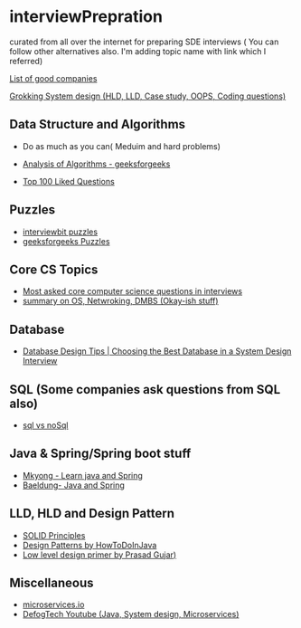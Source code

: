 
# interviewPrepration

curated from all over the internet for preparing SDE interviews ( You can follow other alternatives also. I'm adding topic name with link which I referred)


[List of good companies](https://github.com/shubhvash/moreThanFAANGM)

[Grokking System design (HLD, LLD, Case study, OOPS, Coding questions)](https://akshay-iyangar.github.io/system-design/)
## Data Structure and Algorithms

- Do as much as you can( Meduim and hard problems)
- [Analysis of Algorithms - geeksforgeeks](https://www.geeksforgeeks.org/fundamentals-of-algorithms/#AnalysisofAlgorithms)

- [Top 100 Liked Questions](https://leetcode.com/problem-list/top-100-liked-questions/)


## Puzzles
- [interviewbit puzzles](https://www.interviewbit.com/puzzles/)
- [geeksforgeeks Puzzles](https://www.geeksforgeeks.org/puzzles/)

## Core CS Topics
- [Most asked core computer science questions in interviews](https://www.geeksforgeeks.org/most-asked-computer-science-subjects-interview-questions-in-amazon-microsoft-flipkart/)
- [summary on OS, Netwroking, DMBS (Okay-ish stuff)](https://github.com/workattech/core-cs-os-networks-dbms)


## Database

- [Database Design Tips | Choosing the Best Database in a System Design Interview](https://www.youtube.com/watch?v=cODCpXtPHbQ&ab_channel=codeKarle)

## SQL (Some companies ask questions from SQL also)
- [sql vs noSql](https://www.interviewbit.com/blog/sql-vs-nosql/)

## Java & Spring/Spring boot stuff 
- [Mkyong - Learn java and Spring](https://mkyong.com/)
- [Baeldung- Java and Spring](https://www.baeldung.com/)
 
## LLD, HLD and Design Pattern 
- [SOLID Principles](https://www.youtube.com/watch?v=gumM1H4qLUM)
- [Design Patterns by HowToDoInJava](https://howtodoinjava.com/gang-of-four-java-design-patterns/)
- [Low level design primer by Prasad Gujar)](https://github.com/prasadgujar/low-level-design-primer)

## Miscellaneous 
- [microservices.io](https://microservices.io/patterns/microservices.html)
- [DefogTech Youtube (Java, System design, Microservices)](https://www.youtube.com/c/DefogTech/featured)

